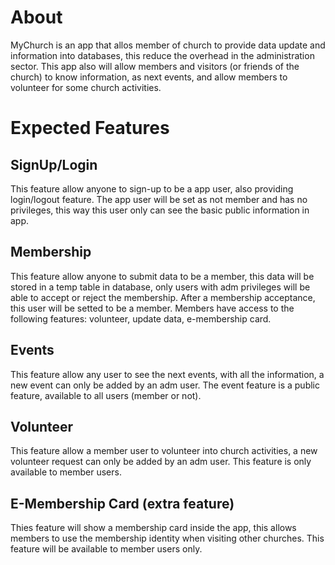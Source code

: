 # About
MyChurch is an app that allos member of church to provide data update and information into databases, this reduce the overhead in the administration sector. This app also will allow members and visitors (or friends of the church) to know information, as next events, and allow members to volunteer for some church activities.
# Expected Features
## SignUp/Login
This feature allow anyone to sign-up to be a app user, also providing login/logout feature. The app user will be set as not member and has no privileges, this way this user only can see the basic public information in app.
## Membership
This feature allow anyone to submit data to be a member, this data will be stored in a temp table in database, only users with adm privileges will be able to accept or reject the membership. After a membership acceptance, this user will be setted to be a member. Members have access to the following features: volunteer, update data, e-membership card.
## Events
This feature allow any user to see the next events, with all the information, a new event can only be added by an adm user. The event feature is a public feature, available to all users (member or not).
## Volunteer
This feature allow a member user to volunteer into church activities, a new volunteer request can only be added by an adm user. This feature is only available to member users.
## E-Membership Card (extra feature)
Thies feature will show a membership card inside the app, this allows members to use the membership identity when visiting other churches. This feature will be available to member users only.
